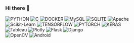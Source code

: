 ### Hi there 👋

<!--
**choizz-201810817/choizz-201810817** is a ✨ _special_ ✨ repository because its `README.md` (this file) appears on your GitHub profile.

Here are some ideas to get you started:

- 🔭 I’m currently working on ...
- 🌱 I’m currently learning ...
- 👯 I’m looking to collaborate on ...
- 🤔 I’m looking for help with ...
- 💬 Ask me about ...
- 📫 How to reach me: ...
- 😄 Pronouns: ...
- ⚡ Fun fact: ...
-->


![PYTHON](https://img.shields.io/badge/-Python-3776AB?style=flat&logo=Python&logoColor=white)
![C](https://img.shields.io/badge/-C-A8B9CC?style=flat&logo=C&logoColor=white)
![DOCKER](https://img.shields.io/badge/-Docker-2496ED?style=flat&logo=Docker&logoColor=white)
![MySQL](https://img.shields.io/badge/-MySQL-4479A1?style=flat&logo=MySQL&logoColor=white)
![SQLITE](https://img.shields.io/badge/-SQLite-003B57?style=flat&logo=SQLite&logoColor=white)
![Apache](https://img.shields.io/badge/-Apache-D22128?style=flat&logo=Apache&logoColor=white)<br>
![Scikit-Learn](https://img.shields.io/badge/-Scikit_Llearn-F7931E?style=flat&logo=scikit-learn&logoColor=white)
![TENSORFLOW](https://img.shields.io/badge/-TensorFlow-FF6F00?style=flat&logo=Tensorflow&logoColor=white)
![PYTORCH](https://img.shields.io/badge/-PyTorch-EE4C2C?style=flat&logo=PyTorch&logoColor=white)
![KERAS](https://img.shields.io/badge/-Keras-D00000?style=flat&logo=Keras&logoColor=white)<br>
![Tableau](https://img.shields.io/badge/-Tableau-E97627?style=flat&logo=Tableau&logoColor=white)
![Plotly](https://img.shields.io/badge/-Plotly-3F4F75?style=flat&logo=Plotly&logoColor=white)
![Flask](https://img.shields.io/badge/-Flask-000000?style=flat&logo=Flask&logoColor=white)
![Django](https://img.shields.io/badge/-Django-092E20?style=flat&logo=Django&logoColor=white)<br>
![OpenCV](https://img.shields.io/badge/-OpenCV-5C3EE8?style=flat&logo=OpenCV&logoColor=white)
![Android](https://img.shields.io/badge/-Android-3DDC84?style=flat&logo=Android&logoColor=white)


